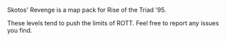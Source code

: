 Skotos' Revenge is a map pack for Rise of the Triad '95.

These levels tend to push the limits of ROTT. Feel free to report any issues you find.
